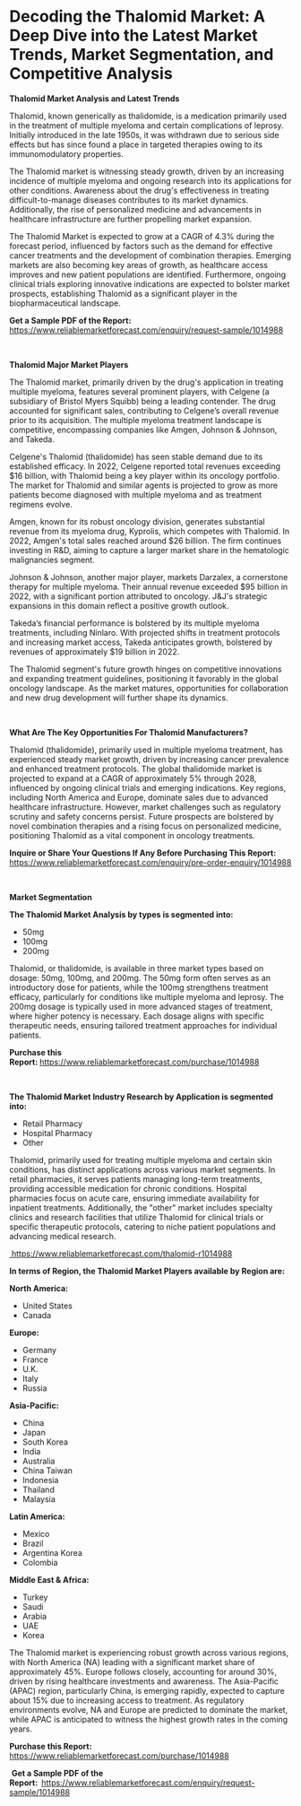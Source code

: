 <p><h1>Decoding the Thalomid Market: A Deep Dive into the Latest Market Trends, Market Segmentation, and Competitive Analysis</h1></p><p><strong>Thalomid Market Analysis and Latest Trends</strong></p>
<p><p>Thalomid, known generically as thalidomide, is a medication primarily used in the treatment of multiple myeloma and certain complications of leprosy. Initially introduced in the late 1950s, it was withdrawn due to serious side effects but has since found a place in targeted therapies owing to its immunomodulatory properties. </p><p>The Thalomid market is witnessing steady growth, driven by an increasing incidence of multiple myeloma and ongoing research into its applications for other conditions. Awareness about the drug's effectiveness in treating difficult-to-manage diseases contributes to its market dynamics. Additionally, the rise of personalized medicine and advancements in healthcare infrastructure are further propelling market expansion.</p><p>The Thalomid Market is expected to grow at a CAGR of 4.3% during the forecast period, influenced by factors such as the demand for effective cancer treatments and the development of combination therapies. Emerging markets are also becoming key areas of growth, as healthcare access improves and new patient populations are identified. Furthermore, ongoing clinical trials exploring innovative indications are expected to bolster market prospects, establishing Thalomid as a significant player in the biopharmaceutical landscape.</p></p>
<p><strong>Get a Sample PDF of the Report:&nbsp;</strong> <a href="https://www.reliablemarketforecast.com/enquiry/request-sample/1014988?utm_campaign=1842&utm_medium=2&utm_source=Github&utm_content=ia&utm_term=17042025&utm_id=thalomid">https://www.reliablemarketforecast.com/enquiry/request-sample/1014988</a></p>
<p>&nbsp;</p>
<p><strong>Thalomid Major Market Players</strong></p>
<p><p>The Thalomid market, primarily driven by the drug's application in treating multiple myeloma, features several prominent players, with Celgene (a subsidiary of Bristol Myers Squibb) being a leading contender. The drug accounted for significant sales, contributing to Celgene’s overall revenue prior to its acquisition. The multiple myeloma treatment landscape is competitive, encompassing companies like Amgen, Johnson & Johnson, and Takeda.</p><p>Celgene's Thalomid (thalidomide) has seen stable demand due to its established efficacy. In 2022, Celgene reported total revenues exceeding $16 billion, with Thalomid being a key player within its oncology portfolio. The market for Thalomid and similar agents is projected to grow as more patients become diagnosed with multiple myeloma and as treatment regimens evolve.</p><p>Amgen, known for its robust oncology division, generates substantial revenue from its myeloma drug, Kyprolis, which competes with Thalomid. In 2022, Amgen's total sales reached around $26 billion. The firm continues investing in R&D, aiming to capture a larger market share in the hematologic malignancies segment.</p><p>Johnson & Johnson, another major player, markets Darzalex, a cornerstone therapy for multiple myeloma. Their annual revenue exceeded $95 billion in 2022, with a significant portion attributed to oncology. J&J's strategic expansions in this domain reflect a positive growth outlook.</p><p>Takeda’s financial performance is bolstered by its multiple myeloma treatments, including Ninlaro. With projected shifts in treatment protocols and increasing market access, Takeda anticipates growth, bolstered by revenues of approximately $19 billion in 2022.</p><p>The Thalomid segment's future growth hinges on competitive innovations and expanding treatment guidelines, positioning it favorably in the global oncology landscape. As the market matures, opportunities for collaboration and new drug development will further shape its dynamics.</p></p>
<p>&nbsp;</p>
<p><strong>What Are The Key Opportunities For Thalomid Manufacturers?</strong></p>
<p><p>Thalomid (thalidomide), primarily used in multiple myeloma treatment, has experienced steady market growth, driven by increasing cancer prevalence and enhanced treatment protocols. The global thalidomide market is projected to expand at a CAGR of approximately 5% through 2028, influenced by ongoing clinical trials and emerging indications. Key regions, including North America and Europe, dominate sales due to advanced healthcare infrastructure. However, market challenges such as regulatory scrutiny and safety concerns persist. Future prospects are bolstered by novel combination therapies and a rising focus on personalized medicine, positioning Thalomid as a vital component in oncology treatments.</p></p>
<p><strong>Inquire or Share Your Questions If Any Before Purchasing This Report:</strong> <a href="https://www.reliablemarketforecast.com/enquiry/pre-order-enquiry/1014988?utm_campaign=1842&utm_medium=2&utm_source=Github&utm_content=ia&utm_term=17042025&utm_id=thalomid">https://www.reliablemarketforecast.com/enquiry/pre-order-enquiry/1014988</a></p>
<p>&nbsp;</p>
<p><strong>Market Segmentation</strong></p>
<p><strong>The Thalomid Market Analysis by types is segmented into:</strong></p>
<p><ul><li>50mg</li><li>100mg</li><li>200mg</li></ul></p>
<p><p>Thalomid, or thalidomide, is available in three market types based on dosage: 50mg, 100mg, and 200mg. The 50mg form often serves as an introductory dose for patients, while the 100mg strengthens treatment efficacy, particularly for conditions like multiple myeloma and leprosy. The 200mg dosage is typically used in more advanced stages of treatment, where higher potency is necessary. Each dosage aligns with specific therapeutic needs, ensuring tailored treatment approaches for individual patients.</p></p>
<p><strong>Purchase this Report:&nbsp;</strong><a href="https://www.reliablemarketforecast.com/purchase/1014988?utm_campaign=1842&utm_medium=2&utm_source=Github&utm_content=ia&utm_term=17042025&utm_id=thalomid">https://www.reliablemarketforecast.com/purchase/1014988</a></p>
<p>&nbsp;</p>
<p><strong>The Thalomid Market Industry Research by Application is segmented into:</strong></p>
<p><ul><li>Retail Pharmacy</li><li>Hospital Pharmacy</li><li>Other</li></ul></p>
<p><p>Thalomid, primarily used for treating multiple myeloma and certain skin conditions, has distinct applications across various market segments. In retail pharmacies, it serves patients managing long-term treatments, providing accessible medication for chronic conditions. Hospital pharmacies focus on acute care, ensuring immediate availability for inpatient treatments. Additionally, the "other" market includes specialty clinics and research facilities that utilize Thalomid for clinical trials or specific therapeutic protocols, catering to niche patient populations and advancing medical research.</p></p>
<p><a href="https://www.reliablemarketforecast.com/thalomid-r1014988?utm_campaign=1842&utm_medium=2&utm_source=Github&utm_content=ia&utm_term=17042025&utm_id=thalomid">&nbsp;https://www.reliablemarketforecast.com/thalomid-r1014988</a></p>
<p><strong>In terms of Region, the Thalomid Market Players available by Region are:</strong></p>
<p>
    <p> <strong> North America: </strong>
        <ul>
            <li>United States</li>
            <li>Canada</li>
        </ul>
        </p> 
    <p> <strong> Europe: </strong>
        <ul>
            <li>Germany</li>
            <li>France</li>
            <li>U.K.</li>
            <li>Italy</li>
            <li>Russia</li>
        </ul>
        </p> 
    <p> <strong> Asia-Pacific: </strong>
        <ul>
            <li>China</li>
            <li>Japan</li>
            <li>South Korea</li>
            <li>India</li>
            <li>Australia</li>
            <li>China Taiwan</li>
            <li>Indonesia</li>
            <li>Thailand</li>
            <li>Malaysia</li>
        </ul>
        </p> 
    <p> <strong> Latin America: </strong>
        <ul>
            <li>Mexico</li>
            <li>Brazil</li>
            <li>Argentina Korea</li>
            <li>Colombia</li>
        </ul>
        </p> 
    <p> <strong> Middle East & Africa: </strong>
        <ul>
            <li>Turkey</li>
            <li>Saudi</li>
            <li>Arabia</li>
            <li>UAE</li>
            <li>Korea</li>
        </ul>
    </p>
    </p>
<p><p>The Thalomid market is experiencing robust growth across various regions, with North America (NA) leading with a significant market share of approximately 45%. Europe follows closely, accounting for around 30%, driven by rising healthcare investments and awareness. The Asia-Pacific (APAC) region, particularly China, is emerging rapidly, expected to capture about 15% due to increasing access to treatment. As regulatory environments evolve, NA and Europe are predicted to dominate the market, while APAC is anticipated to witness the highest growth rates in the coming years.</p></p>
<p><strong>Purchase this Report: </strong><a href="https://www.reliablemarketforecast.com/purchase/1014988?utm_campaign=1842&utm_medium=2&utm_source=Github&utm_content=ia&utm_term=17042025&utm_id=thalomid">https://www.reliablemarketforecast.com/purchase/1014988</a></p>
<p>&nbsp;<strong>Get a Sample PDF of the Report:&nbsp;&nbsp;</strong><a href="https://www.reliablemarketforecast.com/enquiry/request-sample/1014988?utm_campaign=1842&utm_medium=2&utm_source=Github&utm_content=ia&utm_term=17042025&utm_id=thalomid">https://www.reliablemarketforecast.com/enquiry/request-sample/1014988</a></p>
<p><strong></strong></p>
<p><p></p><p></p><p></p></p>